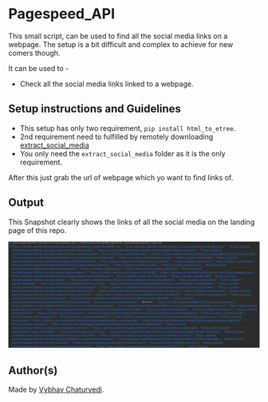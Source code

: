 # Pagespeed_API

This small script, can be used to find all the social media links on a webpage.
The setup is a bit difficult and complex to achieve for new comers though.

It can be used to - 

- Check all the social media links linked to a webpage.

## Setup instructions and Guidelines

- This setup has only two requirement, `pip install html_to_etree`.
- 2nd requirement need to fulfilled by remotely downloading [extract_social_media](https://github.com/fluquid/extract-social-media/tree/master/src/extract_social_media)
- You only need the `extract_social_media` folder as it is the only requirement.

After this just grab the url of webpage which yo want to find links of.

## Output
This Snapshot clearly shows the links of all the social media on the landing page of this repo.

![](img/snap.PNG)

## Author(s)  
  
Made by [Vybhav Chaturvedi](https://www.linkedin.com/in/vybhav-chaturvedi-0ba82614a/).

